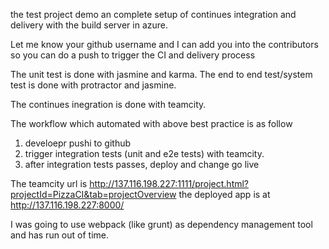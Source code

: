 the test project demo an complete setup of continues integration and delivery with the build server in azure.

Let me know your github username and I can add you into the contributors so you can do a push to trigger the CI and delivery process

The unit test is done with jasmine and karma. The end to end test/system test is done with protractor and jasmine.

The continues inegration is done with teamcity.

The workflow which automated with above best practice is as follow
1. develoepr pushi to github
2. trigger integration tests (unit and e2e tests) with teamcity.
3. after integration tests passes, deploy and change go live

The teamcity url is http://137.116.198.227:1111/project.html?projectId=PizzaCI&tab=projectOverview
the deployed app is at http://137.116.198.227:8000/

I was going to use webpack (like grunt) as dependency management tool and has run out of time.

